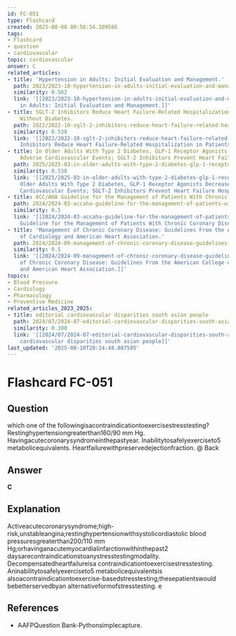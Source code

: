 ```yaml
---
id: FC-051
type: Flashcard
created: 2025-08-08 09:58:54.109586
tags:
- Flashcard
- question
- cardiovascular
topic: cardiovascular
answer: C
related_articles:
- title: 'Hypertension in Adults: Initial Evaluation and Management.'
  path: 2023/2023-10-hypertension-in-adults-initial-evaluation-and-management.md
  similarity: 0.562
  link: '[[2023/2023-10-hypertension-in-adults-initial-evaluation-and-management|Hypertension
    in Adults: Initial Evaluation and Management.]]'
- title: SGLT-2 Inhibitors Reduce Heart Failure-Related Hospitalization in Patients
    Without Diabetes.
  path: 2022/2022-10-sglt-2-inhibitors-reduce-heart-failure-related-hospitalizati.md
  similarity: 0.538
  link: '[[2022/2022-10-sglt-2-inhibitors-reduce-heart-failure-related-hospitalizati|SGLT-2
    Inhibitors Reduce Heart Failure-Related Hospitalization in Patients Without Diabetes.]]'
- title: In Older Adults With Type 2 Diabetes, GLP-1 Receptor Agonists Decrease Major
    Adverse Cardiovascular Events; SGLT-2 Inhibitors Prevent Heart Failure Hospitalizations.
  path: 2025/2025-03-in-older-adults-with-type-2-diabetes-glp-1-receptor-agonists.md
  similarity: 0.538
  link: '[[2025/2025-03-in-older-adults-with-type-2-diabetes-glp-1-receptor-agonists|In
    Older Adults With Type 2 Diabetes, GLP-1 Receptor Agonists Decrease Major Adverse
    Cardiovascular Events; SGLT-2 Inhibitors Prevent Heart Failure Hospitalizations.]]'
- title: ACC/AHA Guideline for the Management of Patients With Chronic Coronary Disease.
  path: 2024/2024-03-accaha-guideline-for-the-management-of-patients-with-chronic.md
  similarity: 0.5
  link: '[[2024/2024-03-accaha-guideline-for-the-management-of-patients-with-chronic|ACC/AHA
    Guideline for the Management of Patients With Chronic Coronary Disease.]]'
- title: 'Management of Chronic Coronary Disease: Guidelines From the American College
    of Cardiology and American Heart Association.'
  path: 2024/2024-09-management-of-chronic-coronary-disease-guidelines-from-the-a.md
  similarity: 0.5
  link: '[[2024/2024-09-management-of-chronic-coronary-disease-guidelines-from-the-a|Management
    of Chronic Coronary Disease: Guidelines From the American College of Cardiology
    and American Heart Association.]]'
topics:
- Blood Pressure
- Cardiology
- Pharmacology
- Preventive Medicine
related_articles_2023_2025:
- title: editorial cardiovascular disparities south asian people
  path: 2024/07/2024-07-editorial-cardiovascular-disparities-south-asian-people.md
  similarity: 0.308
  link: '[[2024/07/2024-07-editorial-cardiovascular-disparities-south-asian-people|editorial
    cardiovascular disparities south asian people]]'
last_updated: '2025-08-10T20:24:48.887585'
---
```


# Flashcard FC-051

## Question

which one of the followingisacontraindicationtoexercisestresstesting? Restinghypertensiongreaterthan160/90 mm Hg. Havingacutecoronarysyndromeinthepastyear. Inabilitytosafelyexerciseto5 metabolicequivalents. Heartfailurewithpreservedejectionfraction. @ Back

## Answer

**C**

## Explanation

Activeacutecoronarysyndrome;high-risk,unstableangina;restinghypertensionwithsystolicordiastolic blood pressuresgreaterthan200/110 mm Hg;orhavinganacutemyocardialinfarctionwithinthepast2 daysarecontraindicationstoanystresstestingmodality. Decompensatedheartfailureisa contraindicationtoexercisestresstesting. Aninabilitytosafelyexerciseto5 metabolicequivalentsis alsoacontraindicationtoexercise-basedstresstesting;thesepatientswould bebetterservedbyan alternativeformofstresstesting. e

## References

- AAFPQuestion Bank-Pythonsimplecapture.

